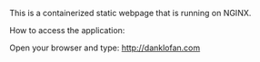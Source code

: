 This is a containerized static webpage that is running on NGINX.

How to access the application:

Open your browser and type:
http://danklofan.com

